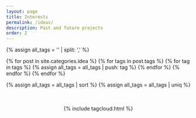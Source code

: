 ```yaml
---
layout: page
title: Interests
permalink: /ideas/
description: Past and future projects
order: 2
---
```



<!--Tags generator-->
{% assign all_tags = '' | split: ',' %}

 {% for post in site.categories.idea %}
    {% for tags in post.tags %}
        {% for tag in tags %}
            {% assign all_tags = all_tags | push: tag %}
        {% endfor %}
    {% endfor %}
{% endfor %}

{% assign all_tags = all_tags | sort %}
{% assign all_tags = all_tags | uniq %}


<!--TagCloud-->
<center> <br><br>
{% include tagcloud.html %}
</center>


